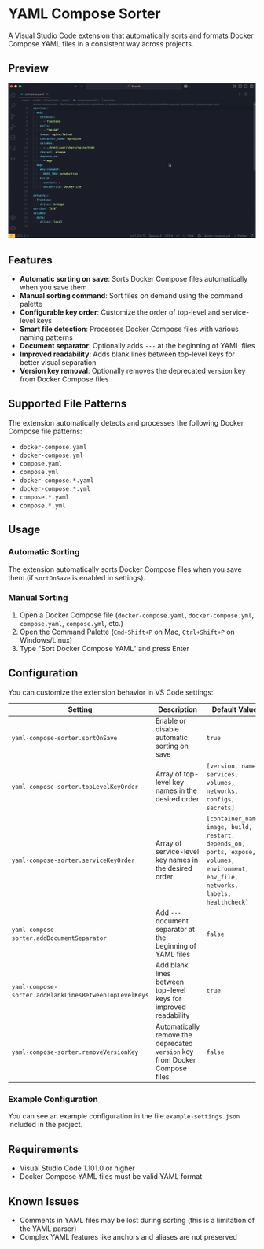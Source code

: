 # YAML Compose Sorter

A Visual Studio Code extension that automatically sorts and formats Docker Compose YAML files in a consistent way across projects.

## Preview

![Preview](images/preview.gif)

## Features

- **Automatic sorting on save**: Sorts Docker Compose files automatically when you save them
- **Manual sorting command**: Sort files on demand using the command palette
- **Configurable key order**: Customize the order of top-level and service-level keys
- **Smart file detection**: Processes Docker Compose files with various naming patterns
- **Document separator**: Optionally adds `---` at the beginning of YAML files
- **Improved readability**: Adds blank lines between top-level keys for better visual separation
- **Version key removal**: Optionally removes the deprecated `version` key from Docker Compose files

## Supported File Patterns

The extension automatically detects and processes the following Docker Compose file patterns:

- `docker-compose.yaml`
- `docker-compose.yml`
- `compose.yaml`
- `compose.yml` 
- `docker-compose.*.yaml`
- `docker-compose.*.yml`
- `compose.*.yaml`
- `compose.*.yml`

## Usage

### Automatic Sorting

The extension automatically sorts Docker Compose files when you save them (if `sortOnSave` is enabled in settings).

### Manual Sorting

1. Open a Docker Compose file (`docker-compose.yaml`, `docker-compose.yml`, `compose.yaml`, `compose.yml`, etc.)
2. Open the Command Palette (`Cmd+Shift+P` on Mac, `Ctrl+Shift+P` on Windows/Linux)
3. Type "Sort Docker Compose YAML" and press Enter

## Configuration

You can customize the extension behavior in VS Code settings:

| Setting                                      | Description                                                                                  | Default Value |
|----------------------------------------------|----------------------------------------------------------------------------------------------|---------------|
| `yaml-compose-sorter.sortOnSave`             | Enable or disable automatic sorting on save                                                  | `true`        |
| `yaml-compose-sorter.topLevelKeyOrder`       | Array of top-level key names in the desired order                                            | `[version, name, services, volumes, networks, configs, secrets]` |
| `yaml-compose-sorter.serviceKeyOrder`        | Array of service-level key names in the desired order                                        | `[container_name, image, build, restart, depends_on, ports, expose, volumes, environment, env_file, networks, labels, healthcheck]` |
| `yaml-compose-sorter.addDocumentSeparator`   | Add `---` document separator at the beginning of YAML files                                 | `false`       |
| `yaml-compose-sorter.addBlankLinesBetweenTopLevelKeys` | Add blank lines between top-level keys for improved readability                              | `true`        |
| `yaml-compose-sorter.removeVersionKey`       | Automatically remove the deprecated `version` key from Docker Compose files                 | `false`       |

### Example Configuration

You can see an example configuration in the file `example-settings.json` included in the project.

## Requirements

- Visual Studio Code 1.101.0 or higher
- Docker Compose YAML files must be valid YAML format

## Known Issues

- Comments in YAML files may be lost during sorting (this is a limitation of the YAML parser)
- Complex YAML features like anchors and aliases are not preserved
